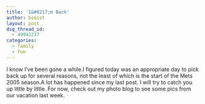 ```yaml
---
title: 'I&#8217;m Back'
author: bsoist
layout: post
dsq_thread_id:
  - 49942237
categories:
  - family
  - fun
---
```

I know I&#8217;ve been gone a while.I figured today was an appropriate day to pick back up for several reasons, not the least of which is the start of the Mets 2005 season.A lot has happened since my last post. I will try to catch you up little by little. For now, check out my photo blog to see some pics from our vacation last week.
